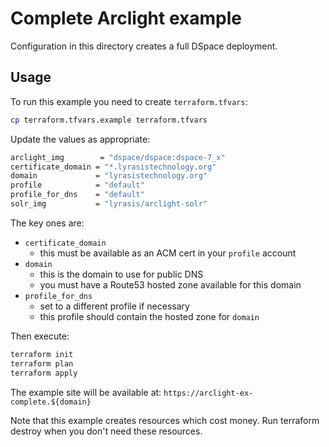 # Complete Arclight example

Configuration in this directory creates a full DSpace deployment.

## Usage

To run this example you need to create `terraform.tfvars`:

```bash
cp terraform.tfvars.example terraform.tfvars
```

Update the values as appropriate:

```bash
arclight_img        = "dspace/dspace:dspace-7_x"
certificate_domain = "*.lyrasistechnology.org"
domain             = "lyrasistechnology.org"
profile            = "default"
profile_for_dns    = "default"
solr_img           = "lyrasis/arclight-solr"
```

The key ones are:

- `certificate_domain`
  - this must be available as an ACM cert in your `profile` account
- `domain`
  - this is the domain to use for public DNS
  - you must have a Route53 hosted zone available for this domain
- `profile_for_dns`
  - set to a different profile if necessary
  - this profile should contain the hosted zone for `domain`

Then execute:

```bash
terraform init
terraform plan
terraform apply
```

The example site will be available at: `https://arclight-ex-complete.${domain}`

Note that this example creates resources which cost money. Run terraform destroy
when you don't need these resources.
